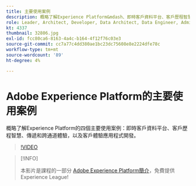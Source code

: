 ```yaml
---
title: 主要使用案例
description: 概略了解Experience Platform&mdash、即時客戶資料平台、客戶歷程智慧、傳遞和跨通道體驗，以及客戶體驗應用程式開發的四個關鍵使用案例。
role: Leader, Architect, Developer, Data Architect, Data Engineer, Admin, User
kt: 4337
thumbnail: 32806.jpg
exl-id: fcc80ca6-8163-4a4c-b164-4f12f76c03e3
source-git-commit: cc7a77c4dd380ae1bc23dc75608e8e2224dfe78c
workflow-type: tm+mt
source-wordcount: '89'
ht-degree: 4%

---
```


# Adobe Experience Platform的主要使用案例

概略了解Experience Platform的四個主要使用案例：即時客戶資料平台、客戶歷程智慧、傳遞和跨通道體驗，以及客戶體驗應用程式開發。

>[!VIDEO](https://video.tv.adobe.com/v/32806?quality=12&learn=on)

>[!INFO]
>
> 本影片是課程的一部分 [Adobe Experience Platform簡介](https://experienceleague.adobe.com/?recommended=ExperiencePlatform-U-1-2020.1)，免費提供Experience League!

